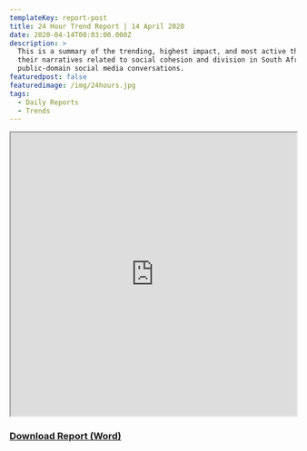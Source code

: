 ```yaml
---
templateKey: report-post
title: 24 Hour Trend Report | 14 April 2020
date: 2020-04-14T08:03:00.000Z
description: >
  This is a summary of the trending, highest impact, and most active themes and
  their narratives related to social cohesion and division in South African
  public-domain social media conversations.
featuredpost: false
featuredimage: /img/24hours.jpg
tags:
  - Daily Reports
  - Trends
---
```

<iframe src="https://drive.google.com/file/d/1WdtTEu_JcLgUxTyTTCU-KTQ-xrAaktom/preview" width="100%" height="500"></iframe>
<br> <a href="https://docs.google.com/document/d/1MUAurWyC7Ae2mi5fFE7kMDUyEPhZRqfWOlRTxijzwTA/edit?usp=sharing" target="blank"><h3><strong>Download Report (Word)</h3></strong></a>